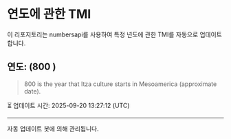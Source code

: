 
# 연도에 관한 TMI

이 리포지토리는 numbersapi를 사용하여 특정 년도에 관한 TMI를 자동으로 업데이트합니다.

## 연도: (800 )
> 800 is the year that Itza culture starts in Mesoamerica (approximate date).

⏳ 업데이트 시간: 2025-09-20 13:27:12 (UTC)

---
자동 업데이트 봇에 의해 관리됩니다.
